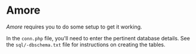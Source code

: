 # Amore

*Amore* requires you to do some setup to get it working.

In the `conn.php` file, you'll need to enter the pertinent database details. See the `sql/-dbschema.txt` file for instructions on creating the tables.
